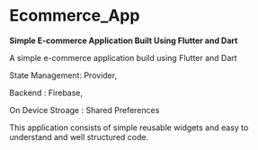 #  Ecommerce_App
**Simple E-commerce Application Built Using Flutter and Dart**

A simple e-commerce application build using Flutter and Dart

State Management: Provider,

 Backend : Firebase,
 
 On Device Stroage : Shared Preferences

This application consists of simple reusable widgets and easy to understand and well structured code.

